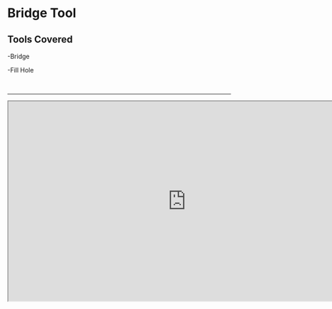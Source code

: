 # Bridge Tool

<h2>Tools Covered</h2>
<p>-Bridge</p>
<p>-Fill Hole</p>
<p>&nbsp;</p>
<hr>
<p><iframe src="https://www.youtube.com/embed/y_D2Wi1wNxE?rel=0" width="800" height="450" allowfullscreen="allowfullscreen" allow="accelerometer; autoplay; clipboard-write; encrypted-media; gyroscope; picture-in-picture"></iframe></p>
<p>&nbsp;</p>